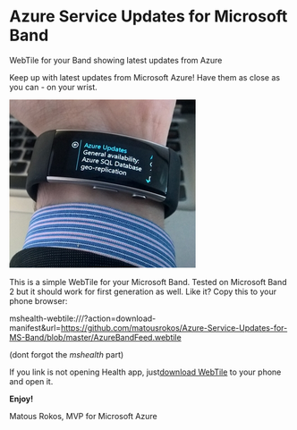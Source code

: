 # Azure Service Updates for Microsoft Band
WebTile for your Band showing latest updates from Azure

Keep up with latest updates from Microsoft Azure! Have them as close as you can - on your wrist. 

![alt tag](https://github.com/matousrokos/Azure-Service-Updates-for-MS-Band/blob/master/Images/rsz_1rsz_wp_20151112_12_14_52_rich_2.jpg)


This is a simple WebTile for your Microsoft Band. Tested on Microsoft Band 2 but it should work for first generation as well.
Like it? Copy this to your phone browser:

mshealth-webtile:///?action=download-manifest&url=https://github.com/matousrokos/Azure-Service-Updates-for-MS-Band/blob/master/AzureBandFeed.webtile

(dont forgot the *mshealth* part) 

If you link is not opening Health app, just[download WebTile](https://github.com/matousrokos/Azure-Service-Updates-for-MS-Band/blob/master/AzureBandFeed.webtile) to your phone and open it.

**Enjoy!**


Matous Rokos, MVP for Microsoft Azure
